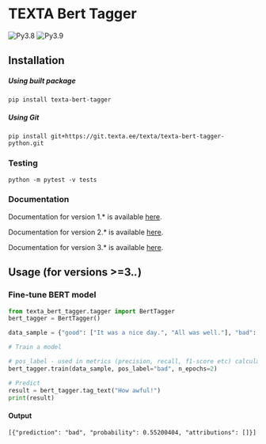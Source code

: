 # TEXTA Bert Tagger

![Py3.8](https://img.shields.io/badge/python-3.8-green.svg)
![Py3.9](https://img.shields.io/badge/python-3.9-green.svg)

## Installation

##### Using built package
`pip install texta-bert-tagger`

##### Using Git
`pip install git+https://git.texta.ee/texta/texta-bert-tagger-python.git`

### Testing

`python -m pytest -v tests`

### Documentation

Documentation for version 1.* is available [here](https://git.texta.ee/texta/texta-bert-tagger-python/-/wikis/Documentation-v1.*).

Documentation for version 2.* is available [here](https://git.texta.ee/texta/texta-bert-tagger-python/-/wikis/Documentation-v2.*).

Documentation for version 3.* is available [here](https://git.texta.ee/texta/texta-bert-tagger-python/-/wikis/Documentation-v3.*).

## Usage (for versions >=3.*.*)

### Fine-tune BERT model

```python
from texta_bert_tagger.tagger import BertTagger
bert_tagger = BertTagger()

data_sample = {"good": ["It was a nice day.", "All was well."], "bad": ["It was horrible.", "What a disaster."]}

# Train a model

# pos_label - used in metrics (precision, recall, f1-score etc) calculations as true label
bert_tagger.train(data_sample, pos_label="bad", n_epochs=2)

# Predict
result = bert_tagger.tag_text("How awful!")
print(result)
```

#### Output

```
[{"prediction": "bad", "probability": 0.55200404, "attributions": []}]
```
